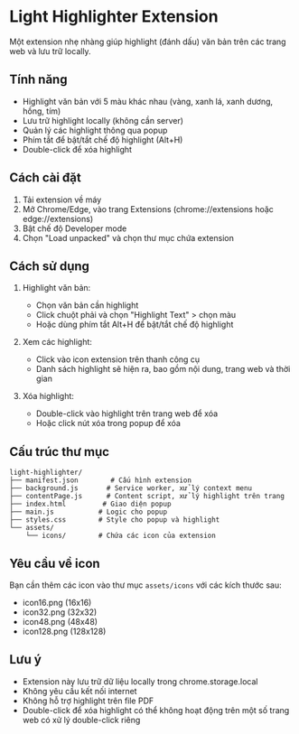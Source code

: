 # Light Highlighter Extension

Một extension nhẹ nhàng giúp highlight (đánh dấu) văn bản trên các trang web và lưu trữ locally.

## Tính năng

- Highlight văn bản với 5 màu khác nhau (vàng, xanh lá, xanh dương, hồng, tím)
- Lưu trữ highlight locally (không cần server)
- Quản lý các highlight thông qua popup
- Phím tắt để bật/tắt chế độ highlight (Alt+H)
- Double-click để xóa highlight

## Cách cài đặt

1. Tải extension về máy
2. Mở Chrome/Edge, vào trang Extensions (chrome://extensions hoặc edge://extensions)
3. Bật chế độ Developer mode
4. Chọn "Load unpacked" và chọn thư mục chứa extension

## Cách sử dụng

1. Highlight văn bản:
   - Chọn văn bản cần highlight
   - Click chuột phải và chọn "Highlight Text" > chọn màu
   - Hoặc dùng phím tắt Alt+H để bật/tắt chế độ highlight

2. Xem các highlight:
   - Click vào icon extension trên thanh công cụ
   - Danh sách highlight sẽ hiện ra, bao gồm nội dung, trang web và thời gian

3. Xóa highlight:
   - Double-click vào highlight trên trang web để xóa
   - Hoặc click nút xóa trong popup để xóa

## Cấu trúc thư mục

```
light-highlighter/
├── manifest.json        # Cấu hình extension
├── background.js       # Service worker, xử lý context menu
├── contentPage.js      # Content script, xử lý highlight trên trang
├── index.html         # Giao diện popup
├── main.js           # Logic cho popup
├── styles.css        # Style cho popup và highlight
└── assets/
    └── icons/        # Chứa các icon của extension
```

## Yêu cầu về icon

Bạn cần thêm các icon vào thư mục `assets/icons` với các kích thước sau:
- icon16.png (16x16)
- icon32.png (32x32)
- icon48.png (48x48)
- icon128.png (128x128)

## Lưu ý

- Extension này lưu trữ dữ liệu locally trong chrome.storage.local
- Không yêu cầu kết nối internet
- Không hỗ trợ highlight trên file PDF
- Double-click để xóa highlight có thể không hoạt động trên một số trang web có xử lý double-click riêng